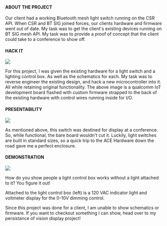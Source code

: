 
#### ABOUT THE PROJECT

Our client had a working Bluetooth mesh light switch running on the CSR API. When CSR and BT SIG joined forces, our clients hardware and firmware went out of date. My task was to get the client's existing devices running on BT SIG mesh API. My task was to provide a proof of concept that the client could take to a conference to show off.

#### HACK IT

![](/img/hardware_projects/bt_light/btsig2.jpg)

For this project, I was given the existing hardware for a light switch and a lighting control box. As well as the schematics for each. My task was to reverse engineer the existing design, and hack a new microcontroller into it. All while retaining original functionality. The above image is a qualcomm IoT development board flashed with custom firmware strapped to the back of the existing hardware with control wires running inside for I/O.

#### PRESENTABILITY

![](/img/hardware_projects/bt_light/btsig3.jpg)

As mentioned above, this switch was destined for display at a conference. So, while functional, the bare board wouldn't cut it. Luckily, light switches are built in standard sizes, so a quick trip to the ACE Hardware down the road gave me a perfect enclosure.

#### DEMONSTRATION

![](/img/hardware_projects/bt_light/btsig1.jpg)

How do you show people a light control box works without a light attached to it?
You figure it out!

Attached to the light control box (left) is a 120 VAC indicator light and voltmeter display for the 0-10V dimming control.

Since this project was done for a client, I am unable to show schematics or firmware. If you want to checkout something I can show, head over to my persistance of vision display project!
